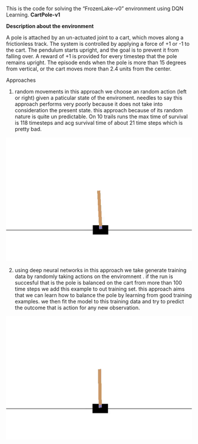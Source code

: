 This is the code for solving the “FrozenLake-v0” environment using DQN Learning.
<b>CartPole-v1</b>

<b>Description about the environment</b>

A pole is attached by an un-actuated joint to a cart, which moves along a frictionless track. The system is controlled by applying a force of +1 or -1 to the cart. The pendulum starts upright, and the goal is to prevent it from falling over. A reward of +1 is provided for every timestep that the pole remains upright. The episode ends when the pole is more than 15 degrees from vertical, or the cart moves more than 2.4 units from the center.




Approaches
1. random movements
in this approach we choose an random action (left or right) given a paticular state of the enviroment. needles to say this approach performs very poorly because it does not take into consideration the present state.
this approach because of its random nature is quite un predictable. On 10 trails runs the max time of survival is 118 timesteps and acg survival time of about 21 time steps which is pretty bad.


![CartPole-v1](https://github.com/sainijagjit/Reinforcement-Learning-CartPole-v1/blob/master/random.gif)


2. using deep neural networks
in this approach we take generate training data by randomly taking actions on the enviromnent . if the run is succesful that is the pole is balanced on the cart from more than 100 time steps we add this example to out training set. this approach aims that we can learn how to balance the pole by learning from good training examples. we then fit the model to this training data and try to predict the outcome that is action for any new observation.

![CartPole-v1](https://github.com/sainijagjit/Reinforcement-Learning-CartPole-v1/blob/master/reinforcement-gif.gif)
